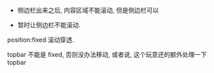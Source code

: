 * 侧边栏出来之后, 内容区域不能滚动, 但是侧边栏可以

* 暂时让侧边栏不能滚动. 

position:fixed 滚动穿透. 

topbar 不能是 fixed, 否则没办法移动, 或者说, 这个玩意还的额外处理一下 topbar 